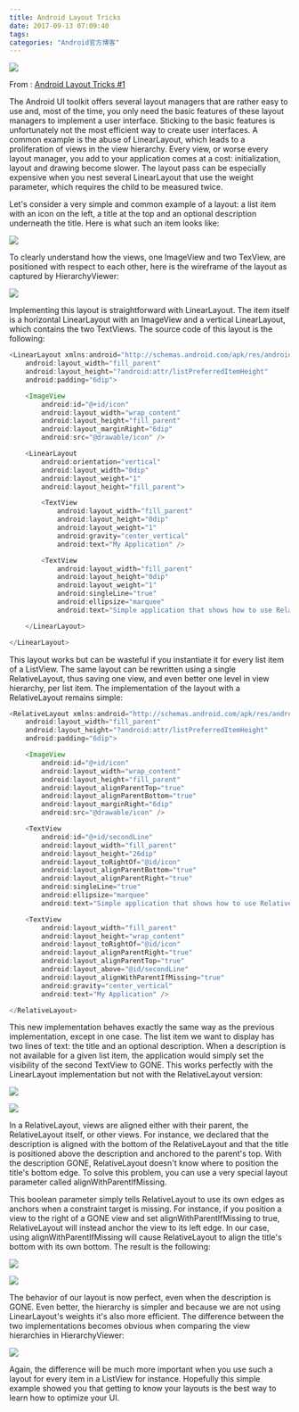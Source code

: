 ```yaml
---
title: Android Layout Tricks
date: 2017-09-13 07:09:40
tags:
categories: "Android官方博客"
---
```


![](/images/categories/android/android-developer-blog/android_developer_blog.png)

From : [Android Layout Tricks #1](https://android-developers.googleblog.com/2009/02/android-layout-tricks-1.html)

The Android UI toolkit offers several layout managers that are rather easy to use and, most of the time, you only need the basic features of these layout managers to implement a user interface. Sticking to the basic features is unfortunately not the most efficient way to create user interfaces. A common example is the abuse of LinearLayout, which leads to a proliferation of views in the view hierarchy. Every view, or worse every layout manager, you add to your application comes at a cost: initialization, layout and drawing become slower. The layout pass can be especially expensive when you nest several LinearLayout that use the weight parameter, which requires the child to be measured twice.

Let's consider a very simple and common example of a layout: a list item with an icon on the left, a title at the top and an optional description underneath the title. Here is what such an item looks like:

<!--more-->

![](/images/categories/android/android-developer-blog/022/1.png)

To clearly understand how the views, one ImageView and two TexView, are positioned with respect to each other, here is the wireframe of the layout as captured by HierarchyViewer:

![](/images/categories/android/android-developer-blog/022/2.png)

Implementing this layout is straightforward with LinearLayout. The item itself is a horizontal LinearLayout with an ImageView and a vertical LinearLayout, which contains the two TextViews. The source code of this layout is the following:

```Java
<LinearLayout xmlns:android="http://schemas.android.com/apk/res/android"
    android:layout_width="fill_parent"
    android:layout_height="?android:attr/listPreferredItemHeight"
    android:padding="6dip">

    <ImageView
        android:id="@+id/icon"
        android:layout_width="wrap_content"
        android:layout_height="fill_parent"
        android:layout_marginRight="6dip"    
        android:src="@drawable/icon" />

    <LinearLayout
        android:orientation="vertical"
        android:layout_width="0dip"
        android:layout_weight="1"
        android:layout_height="fill_parent">

        <TextView
            android:layout_width="fill_parent"
            android:layout_height="0dip"
            android:layout_weight="1"    
            android:gravity="center_vertical"
            android:text="My Application" />

        <TextView  
            android:layout_width="fill_parent"
            android:layout_height="0dip"
            android:layout_weight="1"
            android:singleLine="true"
            android:ellipsize="marquee"
            android:text="Simple application that shows how to use RelativeLayout" />

    </LinearLayout>

</LinearLayout>
```

This layout works but can be wasteful if you instantiate it for every list item of a ListView. The same layout can be rewritten using a single RelativeLayout, thus saving one view, and even better one level in view hierarchy, per list item. The implementation of the layout with a RelativeLayout remains simple:

```java
<RelativeLayout xmlns:android="http://schemas.android.com/apk/res/android"
    android:layout_width="fill_parent"
    android:layout_height="?android:attr/listPreferredItemHeight"  
    android:padding="6dip">

    <ImageView
        android:id="@+id/icon"  
        android:layout_width="wrap_content"
        android:layout_height="fill_parent"    
        android:layout_alignParentTop="true"
        android:layout_alignParentBottom="true"
        android:layout_marginRight="6dip"
        android:src="@drawable/icon" />

    <TextView  
        android:id="@+id/secondLine"
        android:layout_width="fill_parent"
        android:layout_height="26dip"
        android:layout_toRightOf="@id/icon"
        android:layout_alignParentBottom="true"
        android:layout_alignParentRight="true"  
        android:singleLine="true"
        android:ellipsize="marquee"
        android:text="Simple application that shows how to use RelativeLayout" />

    <TextView
        android:layout_width="fill_parent"
        android:layout_height="wrap_content"    
        android:layout_toRightOf="@id/icon"
        android:layout_alignParentRight="true"
        android:layout_alignParentTop="true"
        android:layout_above="@id/secondLine"
        android:layout_alignWithParentIfMissing="true"
        android:gravity="center_vertical"
        android:text="My Application" />

</RelativeLayout>
```

This new implementation behaves exactly the same way as the previous implementation, except in one case. The list item we want to display has two lines of text: the title and an optional description. When a description is not available for a given list item, the application would simply set the visibility of the second TextView to GONE. This works perfectly with the LinearLayout implementation but not with the RelativeLayout version:

![](/images/categories/android/android-developer-blog/022/3.png)

![](/images/categories/android/android-developer-blog/022/4.png)

In a RelativeLayout, views are aligned either with their parent, the RelativeLayout itself, or other views. For instance, we declared that the description is aligned with the bottom of the RelativeLayout and that the title is positioned above the description and anchored to the parent's top. With the description GONE, RelativeLayout doesn't know where to position the title's bottom edge. To solve this problem, you can use a very special layout parameter called alignWithParentIfMissing.

This boolean parameter simply tells RelativeLayout to use its own edges as anchors when a constraint target is missing. For instance, if you position a view to the right of a GONE view and set alignWithParentIfMissing to true, RelativeLayout will instead anchor the view to its left edge. In our case, using alignWithParentIfMissing will cause RelativeLayout to align the title's bottom with its own bottom. The result is the following:

![](/images/categories/android/android-developer-blog/022/5.png)

![](/images/categories/android/android-developer-blog/022/6.png)

The behavior of our layout is now perfect, even when the description is GONE. Even better, the hierarchy is simpler and because we are not using LinearLayout's weights it's also more efficient. The difference between the two implementations becomes obvious when comparing the view hierarchies in HierarchyViewer:

![](/images/categories/android/android-developer-blog/022/7.png)

Again, the difference will be much more important when you use such a layout for every item in a ListView for instance. Hopefully this simple example showed you that getting to know your layouts is the best way to learn how to optimize your UI.
